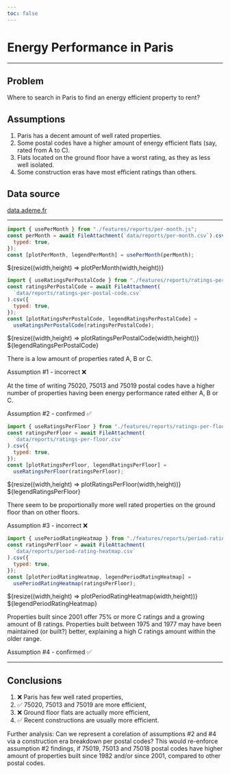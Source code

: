 ```yaml
---
toc: false
---
```


# Energy Performance in Paris

---

## Problem

Where to search in Paris to find an energy efficient property to rent?

## Assumptions

1. Paris has a decent amount of well rated properties.
2. Some postal codes have a higher amount of energy efficient flats (say, rated from A to C).
3. Flats located on the ground floor have a worst rating, as they as less well isolated.
4. Some construction eras have most efficient ratings than others.

## Data source

[data.ademe.fr](https://data.ademe.fr/datasets/dpe-v2-logements-existants)

---

```js
import { usePerMonth } from "./features/reports/per-month.js";
const perMonth = await FileAttachment(`data/reports/per-month.csv`).csv({
  typed: true,
});
const [plotPerMonth, legendPerMonth] = usePerMonth(perMonth);
```

<div class="grid grid-cols-1" style="grid-auto-rows: 504px;">
  <div class="card" style="display: flex; flex-direction: column;">
    <div style="flex:1;">
      ${resize((width,height) => plotPerMonth(width,height))}
    </div>
  </div>
</div>

```js
import { useRatingsPerPostalCode } from "./features/reports/ratings-per-postal-code.js";
const ratingsPerPostalCode = await FileAttachment(
  `data/reports/ratings-per-postal-code.csv`
).csv({
  typed: true,
});
const [plotRatingsPerPostalCode, legendRatingsPerPostalCode] =
  useRatingsPerPostalCode(ratingsPerPostalCode);
```

<div class="grid grid-cols-1" style="grid-auto-rows: 504px;">
  <div class="card" style="display: flex; flex-direction: column;">
    <div style="flex:1;">
      ${resize((width,height) => plotRatingsPerPostalCode(width,height))}
    </div>
    <div style="flex: 0; justify-items: center;">
      ${legendRatingsPerPostalCode}
    </div>
  </div>
</div>

<div class="note">

There is a low amount of properties rated A, B or C.

Assumption #1 - incorrect ❌

</div>
<div class="note">

At the time of writing 75020, 75013 and 75019 postal codes have a higher number of properties having been energy performance rated either A, B or C.

Assumption #2 - confirmed ✅

</div>

```js
import { useRatingsPerFloor } from "./features/reports/ratings-per-floor.js";
const ratingsPerFloor = await FileAttachment(
  `data/reports/ratings-per-floor.csv`
).csv({
  typed: true,
});
const [plotRatingsPerFloor, legendRatingsPerFloor] =
  useRatingsPerFloor(ratingsPerFloor);
```

<div class="grid grid-cols-1" style="grid-auto-rows: 504px;">
  <div class="card" style="display: flex; flex-direction: column;">
    <div style="flex:1;">
      ${resize((width,height) => plotRatingsPerFloor(width,height))}
    </div>
    <div style="flex: 0; justify-items: center;">
      ${legendRatingsPerFloor}
    </div>
  </div>
</div>

<div class="note">

There seem to be proportionally more well rated properties on the ground floor than on other floors.

Assumption #3 - incorrect ❌

</div>

```js
import { usePeriodRatingHeatmap } from "./features/reports/period-rating-heatmap.js";
const ratingsPerFloor = await FileAttachment(
  `data/reports/period-rating-heatmap.csv`
).csv({
  typed: true,
});
const [plotPeriodRatingHeatmap, legendPeriodRatingHeatmap] =
  usePeriodRatingHeatmap(ratingsPerFloor);
```

<div class="grid grid-cols-1" style="grid-auto-rows: 504px;">
  <div class="card" style="display: flex; flex-direction: column;">
    <div style="flex:1;">
      ${resize((width,height) => plotPeriodRatingHeatmap(width,height))}
    </div>
    <div style="flex: 0; justify-items: center;">
      ${legendPeriodRatingHeatmap}
    </div>
  </div>
</div>

<div class="note">

Properties built since 2001 offer 75% or more C ratings and a growing amount of B ratings.
Properties built between 1975 and 1977 may have been maintained (or built?) better, explaining a high C ratings amount within the older range. 

Assumption #4 - confirmed ✅

</div>

-----

## Conclusions

1. ❌ Paris has few well rated properties,
2. ✅ 75020, 75013 and 75019 are more efficient,
3. ❌ Ground floor flats are actually more efficient,
4. ✅ Recent constructions are usually more efficient.

<div class="note">

Further analysis: Can we represent a corelation of assumptions #2 and #4 via a construction era breakdown per postal codes? This would re-enforce assumption #2 findings, if 75019, 75013 and 75018 postal codes have higher amount of properties built since 1982 and/or since 2001, compared to other postal codes.

</div>